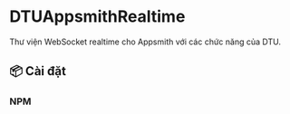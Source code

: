 # DTUAppsmithRealtime

Thư viện WebSocket realtime cho Appsmith với các chức năng của DTU.

## 📦 Cài đặt

### NPM 